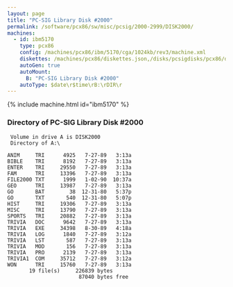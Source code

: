 ```yaml
---
layout: page
title: "PC-SIG Library Disk #2000"
permalink: /software/pcx86/sw/misc/pcsig/2000-2999/DISK2000/
machines:
  - id: ibm5170
    type: pcx86
    config: /machines/pcx86/ibm/5170/cga/1024kb/rev3/machine.xml
    diskettes: /machines/pcx86/diskettes.json,/disks/pcsigdisks/pcx86/diskettes.json
    autoGen: true
    autoMount:
      B: "PC-SIG Library Disk #2000"
    autoType: $date\r$time\rB:\rDIR\r
---
```


{% include machine.html id="ibm5170" %}

### Directory of PC-SIG Library Disk #2000

     Volume in drive A is DISK2000
     Directory of A:\

    ANIM     TRI      4925   7-27-89   3:13a
    BIBLE    TRI      8192   7-27-89   3:13a
    ENTER    TRI     29550   7-27-89   3:13a
    FAM      TRI     13396   7-27-89   3:13a
    FILE2000 TXT      1999   1-02-90  10:37a
    GEO      TRI     13987   7-27-89   3:13a
    GO       BAT        38  12-31-80   5:37p
    GO       TXT       540  12-31-80   5:07p
    HIST     TRI     19306   7-27-89   3:13a
    MISC     TRI     13790   7-27-89   3:13a
    SPORTS   TRI     20882   7-27-89   3:13a
    TRIVIA   DOC      9642   7-27-89   3:13a
    TRIVIA   EXE     34398   8-30-89   4:18a
    TRIVIA   LOG      1840   7-27-89   3:12a
    TRIVIA   LST       587   7-27-89   3:13a
    TRIVIA   MOD       156   7-27-89   3:13a
    TRIVIA   PRO      2139   7-27-89   3:13a
    TRIVIA1  COM     35712   7-27-89   3:12a
    WON      TRI     15760   7-27-89   3:13a
           19 file(s)     226839 bytes
                           87040 bytes free

